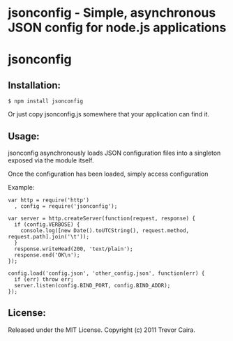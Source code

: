 jsonconfig - Simple, asynchronous JSON config for node.js applications
======================================================================

# jsonconfig

## Installation:

    $ npm install jsonconfig

Or just copy jsonconfig.js somewhere that your application can find it.


## Usage:

  jsonconfig asynchronously loads JSON configuration files into a singleton exposed
  via the module itself.

  Once the configuration has been loaded, simply access configuration 

  Example:

    var http = require('http')
      , config = require('jsonconfig');

    var server = http.createServer(function(request, response) {
      if (config.VERBOSE) {
        console.log([new Date().toUTCString(), request.method, request.path].join('\t'));
      }
      response.writeHead(200, 'text/plain');
      response.end('OK\n');
    });

    config.load('config.json', 'other_config.json', function(err) {
      if (err) throw err;
      server.listen(config.BIND_PORT, config.BIND_ADDR);
    });


## License:

Released under the MIT License. Copyright (c) 2011 Trevor Caira.
